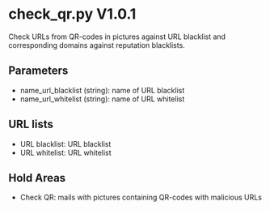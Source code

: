 check_qr.py V1.0.1
==================

Check URLs from QR-codes in pictures against URL blacklist and corresponding domains against reputation blacklists.

## Parameters
* name_url_blacklist (string): name of URL blacklist
* name_url_whitelist (string): name of URL whitelist

## URL lists
* URL blacklist: URL blacklist
* URL whitelist: URL whitelist

## Hold Areas
* Check QR: mails with pictures containing QR-codes with malicious URLs
